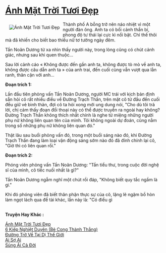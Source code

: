<a href="https://utruyen.com/truyen/anh-mat-troi-tuoi-dep/19290/" title="Ánh Mặt Trời Tươi Đẹp"><h1>Ánh Mặt Trời Tươi Đẹp</h1></a><div style="display:table"><img align="right" style="float: left; padding: 10px;" src="https://utruyen.com/images/story/200x260/anh-mat-troi-tuoi-dep.jpg" alt="Ánh Mặt Trời Tươi Đẹp">Thành phố A bỗng trở nên náo nhiệt vì một người đàn ông. Anh ta có bối cảnh thần bí, phong độ tư thái lại cực kì nổi bật. Chỉ thế thôi mà đã khiến cho biết bao thiếu nữ tơ tưởng ngày đêm.<p></p>Tần Noãn Dương từ xa nhìn thấy người này, trong lòng cũng có chút cảnh giác, nhưng sau khi quen thuộc...<p></p>Sau lời cảnh cáo « Không được đến gần anh ta, không được tò mò về anh ta, không được câu dẫn anh ta » của anh trai, đến cuối cùng vẫn vượt qua lằn ranh, thân cận với anh...<p></p><b>Đoạn trích 1: </b><p></p>Lần đầu tiên phỏng vấn Tần Noãn Dương, người MC trái với kịch bản định sẵn hỏi cô rất nhiều điều về Đường Trạch Thần, trên mặt cô từ đầu đến cuối đều giữ vẻ bình thản, đợi cô ta hỏi xong mới ung dung nói, "Cho dù tôi trả lời, chị cảm thấy đoạn đối thoại này có thể được truyền ra ngoài hay không? Đường Trạch Thần không thích nhất chính là nghe từ miệng những người phụ nữ không liên quan tên của mình. Tôi không ngoài dự đoán, cũng nằm trong số những phụ nữ không liên quan đó."<p></p>Thật lâu sau buổi phỏng vấn đó, trong một buổi sáng nào đó, khi Đường Trạch Thần đang làm loại vận động sáng sớm nào đó đã đính chính lại cô, "Giờ thì có liên quan rồi."<p></p><b>Đoạn trích 2:</b><p></p>Phóng viên phỏng vấn Tần Noãn Dương: "Tần tiểu thư, trong cuộc đời nghệ sĩ của mình, cô tiếc nuối nhất là gì?"<p></p>Tần Noãn Dương ngẫm nghĩ một chút rồi đáp, "Không biết quy tắc ngầm là gì."<p></p>Khi đó phóng viên đã biết thân phận thực sự của cô, lặng lẽ ngậm bồ hòn làm ngọt lách qua đề tài khác, lần này là: "Có điều gì</div><p><br><b>Truyện Hay Khác :</b></p><a href="https://utruyen.com/truyen/anh-mat-troi-tuoi-dep/19290/" alt="Ánh Mặt Trời Tươi Đẹp">Ánh Mặt Trời Tươi Đẹp</a><br/><a href="https://utruyen.com/truyen/6-kiep-nghiet-duyen-be-cong-thanh-thang/21823/" alt="6 Kiếp Nghiệt Duyên (Bẻ Cong Thành Thẳng)">6 Kiếp Nghiệt Duyên (Bẻ Cong Thành Thẳng)</a><br/><a href="https://github.com/quanluxury/ngontinhhot/tree/master/truyenhay/17564" alt="Đường Trở Về Tại Dị Thế Giới">Đường Trở Về Tại Dị Thế Giới</a><br/><a href="https://github.com/quanluxury/ngontinhhot/tree/master/truyenhay/20605" alt="Ai Sợ Ai">Ai Sợ Ai</a><br/><a href="https://www.google.com.sg/url?q=https%3A%2F%2Futruyen.com%2Ftruyen%2Fsung-ai-ca-doi%2F19109%2F" alt="Sủng Ái Cả Đời">Sủng Ái Cả Đời</a><br/>